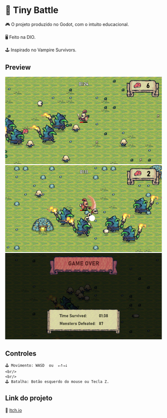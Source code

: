 # 👾 Tiny Battle

 🎮 O projeto produzido no Godot, com o intuito educacional.
  <br/>
  <br/>
 🖥 Feito na DIO.
 <br/>
  <br/>
 🕹️ Inspirado no Vampire Survivors.



## Preview

![Preview](./styles/Captura1.png)
![Preview](./styles/Captura4.png)
![Preview](./styles/Captura2.png)


## Controles
```
🕹️ Movimento: WASD  ou  ⭠⭡⭢⭣
<br/>
<br/>
🕹️ Batalha: Botão esquerdo do mouse ou Tecla Z.
```

## Link do projeto

📌 [Itch.io](https://beaklotzz.itch.io/tiny-battle)

